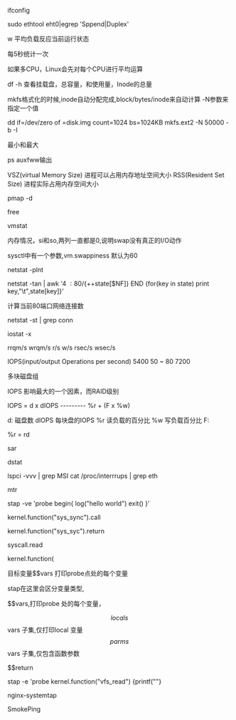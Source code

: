 ifconfig

sudo ethtool eht0|egrep 'Sppend|Duplex'

w
平均负载反应当前运行状态

每5秒统计一次

如果多CPU，Linux会先对每个CPU进行平均运算




df -h 
查看挂载盘，总容量，和使用量，Inode的总量


mkfs格式化的时候,inode自动分配完成,block/bytes/inode来自动计算
-N参数来指定一个值

dd if=/dev/zero of =disk.img count=1024 bs=1024KB
mkfs.ext2 -N 50000 -b  -I

最小和最大





ps auxfww输出


VSZ(virtual Memory Size)
进程可以占用内存地址空间大小
RSS(Resident Set Size)
进程实际占用内存空间大小

pmap -d 




free

vmstat

内存情况，si和so,两列一直都是0,说明swap没有真正的I/O动作

sysctl中有一个参数,vm.swappiness 默认为60

netstat -plnt


netstat -tan | awk '$4~:80$/{++state[$NF]} END {for(key in state) print key,"\t",state[key]}'

计算当前80端口网络连接数


netstat -st | grep conn



iostat -x

rrqm/s
wrqm/s
r/s
w/s
rsec/s
wsec/s


IOPS(input/output Operations per second)
5400              50 ~ 80
7200   



多块磁盘组



IOPS 影响最大的一个因素，而RAID级别

IOPS = d x dIOPS
       ---------
       %r + (F x %w)

d:    磁盘数
dIOPS 每块盘的IOPS
%r    读负载的百分比
%w    写负载百分比
F: 


%r =     rd



sar


dstat

lspci -vvv | grep MSI
cat /proc/interrrups | grep eth




mtr





stap -ve 'probe begin{ log("hello world") exit() }'


kernel.function("sys_sync").call


kernel.function("sys_syc").return

syscall.read

kernel.function(



目标变量$$vars 打印probe点处的每个变量

stap在这里会区分变量类型,

$$vars,打印probe 处的每个变量，

$$locals $$vars 子集,仅打印local 变量
$$parms  $$vars 子集,仅包含函数参数

$$return 

stap -e 'probe kernel.function("vfs_read") {printf(""}

nginx-systemtap





SmokePing